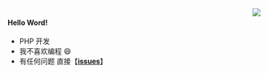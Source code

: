 <img src="https://github-readme-stats.vercel.app/api?username=code-lives&count_private=true&theme=default&show_icon=true&hide=contribs" align='right'>

#### Hello Word! 

-  PHP 开发 
-  我不喜欢编程 😄
-  有任何问题 直接【<b>[issues](https://github.com/code-lives/code-lives/issues)</b>】
